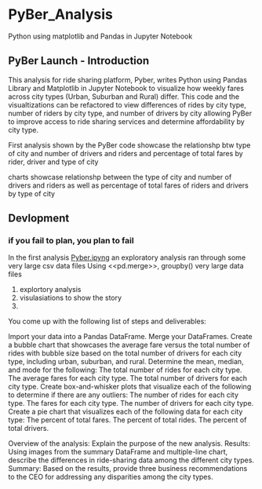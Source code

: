 # PyBer_Analysis
Python using matplotlib and Pandas in Jupyter Notebook
## PyBer Launch - Introduction
This analysis for ride sharing platform, Pyber, writes Python using Pandas Library and Matplotlib in Jupyter Notebook to visualize how weekly fares across city types (Urban, Suburban and Rural) differ. This code and the visualtizations can be refactored to view differences of rides by city type, number of riders by city type, and number of drivers by city allowing PyBer to improve access to ride sharing services and determine affordability by city type.

First analysis shown by the PyBer code showcase the relationshp btw type of city and number of drivers and riders and percentage of total fares by rider, driver and type of city

charts showcase relationshp between the type of city and number of drivers and riders as well as percentage of total fares of riders and drivers by type of city
## Devlopment
### if you fail to plan, you plan to fail
In the first analysis [Pyber.ipyng](http://localhost:8888/notebooks/PyBer_Analysis/Pyber.ipynb) an exploratory analysis ran through some very large csv data files
Using <<pd.merge>>, groupby()
very large data files

1. explortory analysis
2.  visulasiations to show the story
3. 

You come up with the following list of steps and deliverables:

Import your data into a Pandas DataFrame.
Merge your DataFrames.
Create a bubble chart that showcases the average fare versus the total number of rides with bubble size based on the total number of drivers for each city type, including urban, suburban, and rural.
Determine the mean, median, and mode for the following:
The total number of rides for each city type.
The average fares for each city type.
The total number of drivers for each city type.
Create box-and-whisker plots that visualize each of the following to determine if there are any outliers:
The number of rides for each city type.
The fares for each city type.
The number of drivers for each city type.
Create a pie chart that visualizes each of the following data for each city type:
The percent of total fares.
The percent of total rides.
The percent of total drivers.


Overview of the analysis: Explain the purpose of the new analysis.
Results: Using images from the summary DataFrame and multiple-line chart, describe the differences in ride-sharing data among the different city types.
Summary: Based on the results, provide three business recommendations to the CEO for addressing any disparities among the city types.
